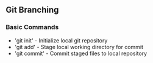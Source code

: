 ## Git Branching

### Basic Commands

* 'git init' - Initialize local git repository
* 'git add' - Stage local working directory for commit
* 'git commit' - Commit staged files to local repository
